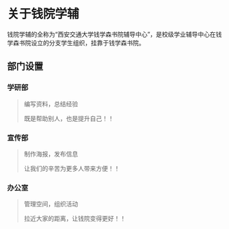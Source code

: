 # 关于钱院学辅

钱院学辅的全称为“西安交通大学钱学森书院辅导中心”，是校级学业辅导中心在钱学森书院设立的分支学生组织，挂靠于钱学森书院。

## 部门设置

### 学研部

> 编写资料，总结经验
> 
> 既是帮助别人，也是提升自己！！


### 宣传部

> 制作海报，发布信息
> 
> 让我们的辛苦为更多人带来方便！！

### 办公室

> 管理空间，组织活动
>
> 拉近大家的距离，让钱院变得更好！！
